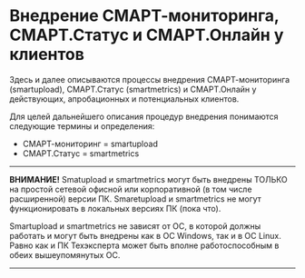 # Внедрение СМАРТ-мониторинга, СМАРТ.Статус и СМАРТ.Онлайн у клиентов

Здесь и далее описываются процессы внедрения СМАРТ-мониторинга (smartupload), СМАРТ.Статус (smartmetrics) и СМАРТ.Онлайн у действующих, апробационных и потенциальных клиентов.

Для целей дальнейшего описания процедур внедрения понимаются следующие термины и определения:
- СМАРТ-мониторинг = smartupload
- СМАРТ.Статус = smartmetrics

---

**ВНИМАНИЕ!** Smatupload и smartmetrics могут быть внедрены ТОЛЬКО на простой сетевой офисной или корпоративной (в том числе расширенной) версии ПК.
Smaretupload и smartmetrics не могут функционировать в локальных версиях ПК (пока что).

Smartupload и smartmetrics не зависят от ОС, в которой должны работать и могут быть внедрены как в ОС Windows, так и в ОС Linux.
Равно как и ПК Техэксперта может быть вполне работоспособным в обеих вышеупомянутых ОС.

---







